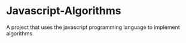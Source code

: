 # Javascript-Algorithms

A project that uses the javascript programming language to implement algorithms.
